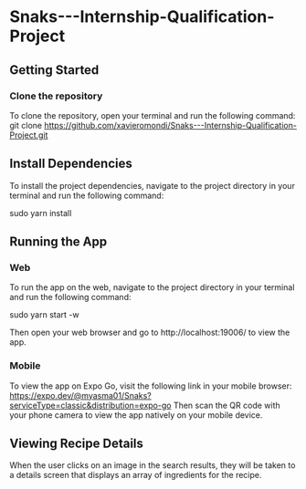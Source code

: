 # Snaks---Internship-Qualification-Project

## Getting Started
### Clone the repository
To clone the repository, open your terminal and run the following command:
git clone https://github.com/xavieromondi/Snaks---Internship-Qualification-Project.git

## Install Dependencies
To install the project dependencies, navigate to the project directory in your terminal and run the following command:

sudo yarn install

## Running the App
### Web
To run the app on the web, navigate to the project directory in your terminal and run the following command:

sudo yarn start -w

Then open your web browser and go to http://localhost:19006/ to view the app.
### Mobile
To view the app on Expo Go, visit the following link in your mobile browser:
https://expo.dev/@myasma01/Snaks?serviceType=classic&distribution=expo-go
Then scan the QR code with your phone camera to view the app natively on your mobile device.

## Viewing Recipe Details
When the user clicks on an image in the search results, they will be taken to a details screen that displays an array of ingredients for the recipe.
